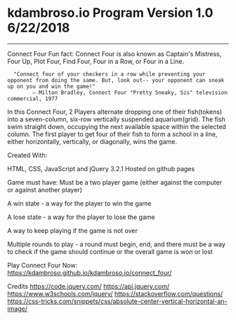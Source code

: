 # kdambroso.io                                           Program Version 1.0  6/22/2018
---------------------------------------------------------------------------------------------

Connect Four
Fun fact: Connect Four is also known as Captain's Mistress, Four Up, Plot Four, Find Four, Four in a Row, or Four in a Line.

      "Connect four of your checkers in a row while preventing your opponent from doing the same. But, look out-- your opponent can sneak up on you and win the game!"
            — Milton Bradley, Connect Four "Pretty Sneaky, Sis" television commercial, 1977

In this Connect Four, 2 Players alternate dropping one of their fish(tokens) into a seven-column, six-row vertically suspended aquarium(grid). The fish swim straight down, occupying the next available space within the selected column. The first player to get four of their fish to form a school in a line, either horizontally, vertically, or diagonally, wins the game.

Created With:

HTML, CSS, JavaScript and jQuery 3.2.1
Hosted on github pages

Game must have:
Must be a two player game (either against the computer or against another player)

A win state - a way for the player to win the game

A lose state - a way for the player to lose the game

A way to keep playing if the game is not over

Multiple rounds to play - a round must begin, end, and there must be a way to check if the game should continue or the overall game is won or lost

Play Connect Four Now:
https://kdambroso.github.io/kdambroso.io/connect_four/

Credits
https://code.jquery.com/
https://api.jquery.com/
https://www.w3schools.com/jquery/
https://stackoverflow.com/questions/
https://css-tricks.com/snippets/css/absolute-center-vertical-horizontal-an-image/
